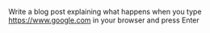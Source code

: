 Write a blog post explaining what happens when you type https://www.google.com in your browser and press Enter
